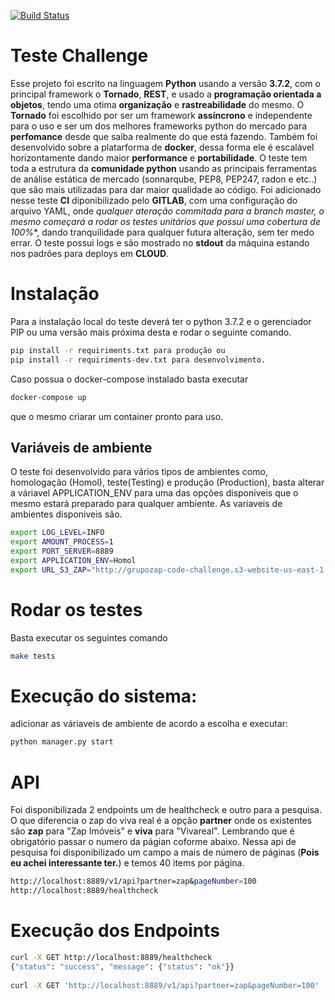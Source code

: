 [![Build Status](https://travis-ci.com/laerteallan/challange.svg?branch=master)](https://travis-ci.com/laerteallan/challange)

# Teste Challenge
Esse projeto foi escrito na linguagem **Python** usando a versão **3.7.2**, com o principal framework o **Tornado**, **REST**, e usado a **programação orientada a objetos**, tendo uma otima **organização** e **rastreabilidade** do mesmo. O **Tornado** foi escolhido por ser um framework **assíncrono** e independente para o uso e ser um dos melhores frameworks python do mercado  para **perfomance** desde que saiba realmente do que está fazendo. Também foi desenvolvido sobre a platarforma de **docker**, dessa forma ele é escalável horizontamente dando maior **performance** e **portabilidade**. O teste tem toda a estrutura da **comunidade python** usando as principais ferramentas de análise estática de mercado (sonnarqube, PEP8, PEP247, radon e etc..) que são mais utilizadas para dar maior qualidade ao código. Foi adicionado nesse teste **CI** diponibilizado pelo **GITLAB**, com uma configuração do arquivo YAML, onde **qualquer ateração commitada para a branch master, o mesmo começará a rodar os testes unitários* que possui uma cobertura de 100%**, dando tranquilidade para qualquer futura alteração, sem ter medo errar. O teste possui logs e são mostrado no **stdout** da máquina estando nos padrões para deploys em **CLOUD**.


# Instalação
Para a instalação local do teste deverá ter o python 3.7.2 e o gerenciador PIP ou uma versão mais próxima desta e rodar o seguinte comando.
```sh
pip install -r requiriments.txt para produção ou
pip install -r requiriments-dev.txt para desenvolvimento.
```
Caso possua o docker-compose instalado basta executar
```sh
docker-compose up
```
que o mesmo criarar um container pronto para uso.

## Variáveis de ambiente
O teste foi desenvolvido para vários tipos de ambientes como, homologação (Homol), teste(Testing) e produção (Production), basta alterar a váriavel APPLICATION_ENV para uma das opções disponiveis que o mesmo estará preparado para qualquer ambiente. As variaveis de ambientes disponiveis são.
```sh
export LOG_LEVEL=INFO
export AMOUNT_PROCESS=1
export PORT_SERVER=8889
export APPLICATION_ENV=Homol
export URL_S3_ZAP="http://grupozap-code-challenge.s3-website-us-east-1.amazonaws.com/sources/source-2.json"
```
# Rodar os testes
Basta executar os seguintes comando

```sh
make tests
```

# Execução do sistema:
adicionar as váriaveis de ambiente de acordo a escolha e executar:
```sh
python manager.py start
```

# API

Foi disponibilizada 2 endpoints um de healthcheck e outro para a pesquisa.
O que diferencia o zap do viva real é a opção **partner** onde os existentes são **zap** para "Zap Imóveis" e **viva** para  "Vivareal". Lembrando que é obrigatório passar o numero da págian coforme abaixo.
Nessa api de pesquisa foi disponibilizado um campo a mais de número de páginas (**Pois eu achei interessante ter.**) e temos 40 items por página.

```sh
http://localhost:8889/v1/api?partner=zap&pageNumber=100
http://localhost:8889/healthcheck
```

# Execução dos Endpoints


```sh
curl -X GET http://localhost:8889/healthcheck
{"status": "success", "message": {"status": "ok"}}
 
curl -X GET 'http://localhost:8889/v1/api?partner=zap&pageNumber=100'
 
```
